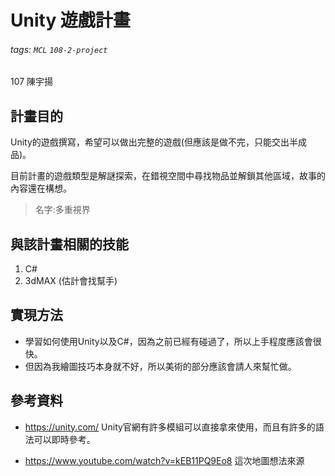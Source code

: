 # Unity 遊戲計畫
###### tags: `MCL` `108-2-project`

107 陳宇揚

## 計畫目的
Unity的遊戲撰寫，希望可以做出完整的遊戲(但應該是做不完，只能交出半成品)。

目前計畫的遊戲類型是解謎探索，在錯視空間中尋找物品並解鎖其他區域，故事的內容還在構想。
>名字:多重視界

## 與該計畫相關的技能
1. C#
2. 3dMAX (估計會找幫手)

## 實現方法
* 學習如何使用Unity以及C#，因為之前已經有碰過了，所以上手程度應該會很快。
* 但因為我繪圖技巧本身就不好，所以美術的部分應該會請人來幫忙做。

## 參考資料
* https://unity.com/
  Unity官網有許多模組可以直接拿來使用，而且有許多的語法可以即時參考。

* https://www.youtube.com/watch?v=kEB11PQ9Eo8
  這次地圖想法來源
  















